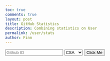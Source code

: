 ```yaml
---
toc: true
comments: true
layout: post
title: GitHub Statistics
description: Combining statistics on User
permalink: /user/stats
author: Finn
---
```


<div id="form" style="display: inline-block;">
    <input id="github-user" placeholder="Github ID">
    <select name="classes" id="class">
        <option value="csa">CSA</option>
        <option value="csp">CSP</option>
        <option value="csse">CSSE</option>
    </select>
    <button onclick="Main()">Click Me</button>
</div>

<div id="Reset" style="display: none;">
    <button onclick="reveal()">Change User</button>
</div>

<img id="img" src="" style="border-radius: 50%; max-width: 200px;">
<h1 id="welcome" style="display: none;"></h1>
<ul id="class-links"></ul>
<h1 id="welcome2" style="display: none;"></h1>
<ul id="repo-links"></ul>

<script>
    const formDiv = document.getElementById("form");
    const reset = document.getElementById("Reset");
    const imgElement = document.getElementById("img");
    const welcome = document.getElementById("welcome");
    const welcome2 = document.getElementById("welcome2");
    const repoLinks = document.getElementById("repo-links");
    const classLinks = document.getElementById("class-links");

    async function reveal() {
        formDiv.style.display = "inline-block";
        reset.style.display = "none";
        repoLinks.innerHTML = "";
        classLinks.innerHTML = "";
        welcome.style.display = "none";
        welcome2.style.display = "none";
        imgElement.src = "";
    }

    async function Main() {
        const username = document.getElementById("github-user").value;
        const ApClass = document.getElementById("class").value;

        const recentDays = new Date();
        recentDays.setDate(recentDays.getDate() - 10); // Calculate the date 10 days ago

        // Fetch user information
        const userApi = `https://api.github.com/users/${username}`;
        fetch(userApi)
            .then(response => response.json())
            .then(userData => {
                // Extract user status information here and use it as needed
                const userStatus = userData.status;

                // Display user status information or perform any desired action
                console.log(`User Status: ${userStatus}`);
            })
            .catch(error => {
                console.error("Error fetching user information:", error);
            });


        /*Find all GitHub repositories owned by user
         *build links to recently active repositories
        */
        const repoPath = `https://github.com/${username}/`;
        const repoAPI = `https://api.github.com/users/${username}/repos`;
        fetch(repoAPI)
            .then(response => response.json())
            .then(data => {
                repoLinks.innerHTML = "";

                /*Create an array of Promises
                 *fetch commit data for each repository
                */
                const commitPromises = data.map(repo => {
                    const repoName = repo.name;
                    const repoCommitsApi = `https://api.github.com/repos/${username}/${repoName}/commits`;
                    console.log(repoCommitsApi);

                    // fetch for commit data
                    return fetch(repoCommitsApi)
                        .then(response => response.json())
                        .then(commitsData => {
                            // Check if there are recent commits
                            const lastCommitDate = new Date(commitsData[0]?.commit?.author?.date || repo.updated_at);
                            if (lastCommitDate > recentDays) {
                                return {
                                    name: repoName,
                                    commitCount: commitsData.length,
                                };
                            } else {
                                return null;
                            }
                        })
                        .catch(error => {
                            console.error("Error fetching commit data:", error);
                            return null;
                        });
                });

                // Wait for all commit data requests to complete
                Promise.all(commitPromises)
                    .then(repositories => {
                        repositories
                            .filter(repo => repo !== null) // Filter out repositories with no recent commits
                            .forEach(repo => {
                                const repoName = repo.name;
                                const repoURL = `${repoPath}${repoName}`;

                                const repoLink = document.createElement("a");
                                repoLink.href = repoURL;
                                repoLink.textContent = repoName;

                                const commitCount = repo.commitCount;
                                const commitCountText = document.createTextNode(`(${commitCount} commits)`);

                                const listItem = document.createElement("li");
                                listItem.appendChild(repoLink);
                                listItem.appendChild(commitCountText);

                                repoLinks.appendChild(listItem);
                            });
                    })
                    .catch(error => {
                        console.error("Error fetching commit counts:", error);
                    });
            });

        const apiUrl = `https://api.github.com/users/${username}`;
        fetch(apiUrl)
            .then(response => response.json())
            .then(data => {
                const avatarUrl = data.avatar_url;
                imgElement.src = avatarUrl;
                console.log("Avatar URL:", avatarUrl);
                formDiv.style.display = "none";
            })
            .catch(error => {
                imgElement.src = "";
                console.error("Error fetching data:", error);
            });

        reset.style.display = "inline-block";
    }

    function createClassLink(url, text) {
        const link = document.createElement("a");
        link.href = url;
        link.textContent = text;
        const listItem = document.createElement("li");
        listItem.appendChild(link);
        classLinks.appendChild(listItem);
    }
</script>
